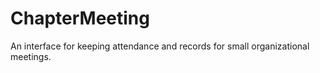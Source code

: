 # ChapterMeeting
An interface for keeping attendance and records for small organizational meetings.
